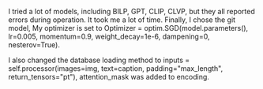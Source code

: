 I tried a lot of models, including BILP, GPT, CLIP, CLVP, but they all reported errors during operation. It took me a lot of time. Finally, I chose the git model, My optimizer is set to Optimizer = optim.SGD(model.parameters(), lr=0.005, momentum=0.9, weight_decay=1e-6, dampening=0, nesterov=True).

I also changed the database loading method to inputs = self.processor(images=img, text=caption, padding="max_length", return_tensors="pt"), attention_mask was added to encoding.
